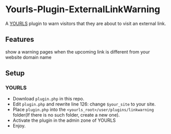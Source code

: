# Yourls-Plugin-ExternalLinkWarning

A [YOURLS](http://yourls.org) plugin to warn visitors that they are about to visit an external link.

## Features

show a warning pages when the upcoming link is different from your website domain name

## Setup

### YOURLS
* Download `plugin.php` in this repo.
* Edit `plugin.php` and rewrite line 126: change `$your_site` to your site.
* Place `plugin.php` into the `<yourls_root>/user/plugins/linkwarning` folder(If there is no such folder, create a new one).
* Activate the plugin in the admin zone of YOURLS
* Enjoy.
